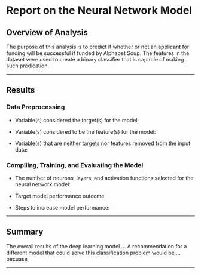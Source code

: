 # Report on the Neural Network Model

## Overview of Analysis

The purpose of this analysis is to predict if whether or not an applicant for funding will be successful if funded by Alphabet Soup. The features in the dataset were used to create a binary classifier that is capable of making such predication. 

- - -

## Results

### Data Preprocessing

* Variable(s) considered the target(s) for the model:

* Variable(s) considered to be the feature(s) for the model:

* Variable(s) that are neither targets nor features removed from the input data:


### Compiling, Training, and Evaluating the Model

* The number of neurons, layers, and activation functions selected for the neural network model:

* Target model performance outcome:

* Steps to increase model performance:

- - -

## Summary

The overall results of the deep learning model ... A recommendation for a different model that could solve this classification problem would be ... becuase 

- - -
